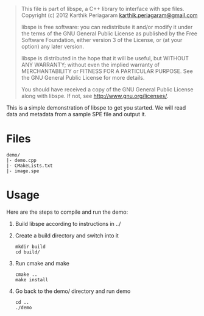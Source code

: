 > This file is part of libspe, a C++ library to interface with spe files.
> Copyright (c) 2012 Karthik Periagaram <karthik.periagaram@gmail.com>
>
> libspe is free software: you can redistribute it and/or modify
> it under the terms of the GNU General Public License as published by
> the Free Software Foundation, either version 3 of the License, or
> (at your option) any later version.
>
> libspe is distributed in the hope that it will be useful,
> but WITHOUT ANY WARRANTY; without even the implied warranty of
> MERCHANTABILITY or FITNESS FOR A PARTICULAR PURPOSE.  See the
> GNU General Public License for more details.
>
> You should have received a copy of the GNU General Public License
> along with libspe.  If not, see <http://www.gnu.org/licenses/>.

This is a simple demonstration of libspe to get you started.
We will read data and metadata from a sample SPE file and output it.

# Files

    demo/
    |- demo.cpp
    |- CMakeLists.txt
    |- image.spe

# Usage

Here are the steps to compile and run the demo:

1. Build libspe according to instructions in ../

2. Create a build directory and switch into it

       mkdir build
       cd build/

3. Run cmake and make

       cmake ..
       make install

4. Go back to the demo/ directory and run demo

       cd ..
       ./demo


